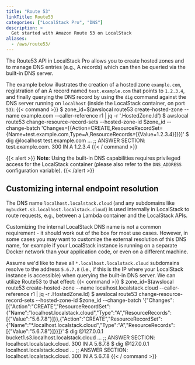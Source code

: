 ```yaml
---
title: "Route 53"
linkTitle: Route53
categories: ["LocalStack Pro", "DNS"]
description: >
  Get started with Amazon Route 53 on LocalStack
aliases:
  - /aws/route53/
---
```


The Route53 API in LocalStack Pro allows you to create hosted zones and to manage DNS entries (e.g., A records) which can then be queried via the built-in DNS server.

The example below illustrates the creation of a hosted zone `example.com`, registration of an A record named `test.example.com` that points to `1.2.3.4`, and finally querying the DNS record by using the `dig` command against the DNS server running on `localhost` (inside the LocalStack container, on port `53`):
{{< command >}}
$ zone_id=$(awslocal route53 create-hosted-zone --name example.com --caller-reference r1 | jq -r '.HostedZone.Id')
$ awslocal route53 change-resource-record-sets --hosted-zone-id $zone_id --change-batch 'Changes=[{Action=CREATE,ResourceRecordSet={Name=test.example.com,Type=A,ResourceRecords=[{Value=1.2.3.4}]}}]'
$ dig @localhost test.example.com
...
;; ANSWER SECTION:
test.example.com.	300	IN	A	1.2.3.4
{{< / command >}}

{{< alert >}}
**Note**: Using the built-in DNS capabilities requires privileged access for the LocalStack container (please also refer to the `DNS_ADDRESS` configuration variable).
{{< /alert >}}

## Customizing internal endpoint resolution

The DNS name `localhost.localstack.cloud` (and any subdomains like `mybucket.s3.localhost.localstack.cloud`) is used internally in LocalStack to route requests, e.g., between a Lambda container and the LocalStack APIs.

Customizing the internal LocalStack DNS name is not a common requirement - it should work out of the box for most use cases. However, in some cases you may want to customize the external resolution of this DNS name, for example if your LocalStack instance is running on a separate Docker network than your application code, or even on a different machine.

Assume we'd like to have all `*.localhost.localstack.cloud` subdomains resolve to the address `5.6.7.8` (i.e., if this is the IP where your LocalStack instance is accessible) when querying the built-in DNS server. We can utilize Route53 to that effect:
{{< command >}}
$ zone_id=$(awslocal route53 create-hosted-zone --name localhost.localstack.cloud --caller-reference r1 | jq -r .HostedZone.Id)
$ awslocal route53 change-resource-record-sets --hosted-zone-id $zone_id --change-batch '{"Changes":[{"Action":"CREATE","ResourceRecordSet":{"Name":"localhost.localstack.cloud","Type":"A","ResourceRecords":[{"Value":"5.6.7.8"}]}},{"Action":"CREATE","ResourceRecordSet":{"Name":"*.localhost.localstack.cloud","Type":"A","ResourceRecords":[{"Value":"5.6.7.8"}]}}]}'
$ dig @127.0.0.1 bucket1.s3.localhost.localstack.cloud
...
;; ANSWER SECTION:
localhost.localstack.cloud. 300	IN	A	5.6.7.8
$ dig @127.0.0.1 localhost.localstack.cloud
...
;; ANSWER SECTION:
localhost.localstack.cloud. 300	IN	A	5.6.7.8
{{< / command >}}
